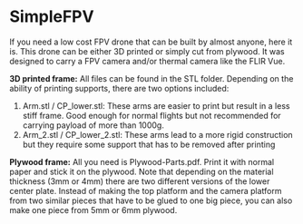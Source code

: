 # SimpleFPV

If you need a low cost FPV drone that can be built by almost anyone, here it is. 
This drone can be either 3D printed or simply cut from plywood. It was designed to carry a FPV camera and/or thermal camera like the FLIR Vue.

**3D printed frame:**
All files can be found in the STL folder. Depending on the ability of printing supports, there are two options included:
1) Arm.stl / CP_lower.stl: These arms are easier to print but result in a less stiff frame. Good enough for normal flights but not recommended for carrying payload of more than 1000g.
2) Arm_2.stl / CP_lower_2.stl: These arms lead to a more rigid construction but they require some support that has to be removed after printing

**Plywood frame:**
All you need is Plywood-Parts.pdf. Print it with normal paper and stick it on the plywood. Note that depending on the material thickness (3mm or 4mm) there are two different versions of the lower center plate. Instead of making the top platform and the camera platform from two similar pieces that have to be glued to one big piece, you can also make one piece from 5mm or 6mm plywood.
